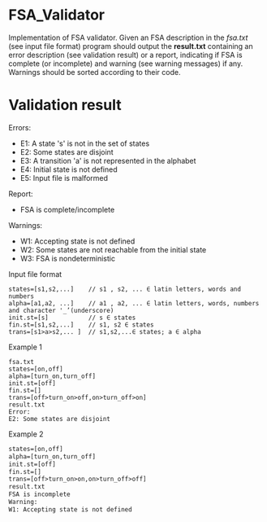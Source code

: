 # FSA_Validator
Implementation of FSA validator. Given an FSA description in the *fsa.txt* (see input file format) program should output the **result.txt** containing an error description (see validation result) or a report, indicating if FSA is complete (or incomplete) and warning (see warning messages) if any. Warnings should be sorted according to their code.

# Validation result
Errors:
* E1: A state 's' is not in the set of states
* E2: Some states are disjoint
* E3: A transition 'a' is not represented in the alphabet
* E4: Initial state is not defined
* E5: Input file is malformed

Report:
* FSA is complete/incomplete

Warnings:
* W1: Accepting state is not defined
* W2: Some states are not reachable from the initial state
* W3: FSA is nondeterministic

Input file format
```
states=[s1,s2,...]	  // s1 , s2, ... ∈ latin letters, words and numbers
alpha=[a1,a2, ...]	  // a1 , a2, ... ∈ latin letters, words, numbers and character '_’(underscore)
init.st=[s]	          // s ∈ states
fin.st=[s1,s2,...]	  // s1, s2 ∈ states
trans=[s1>a>s2,... ]  // s1,s2,...∈ states; a ∈ alpha
```

Example 1
```
fsa.txt
states=[on,off]
alpha=[turn_on,turn_off]    
init.st=[off]
fin.st=[]
trans=[off>turn_on>off,on>turn_off>on]
result.txt
Error:
E2: Some states are disjoint
```

Example 2
```fsa.txt
states=[on,off]
alpha=[turn_on,turn_off]    
init.st=[off]
fin.st=[]
trans=[off>turn_on>on,on>turn_off>off]
result.txt
FSA is incomplete
Warning:
W1: Accepting state is not defined
```
